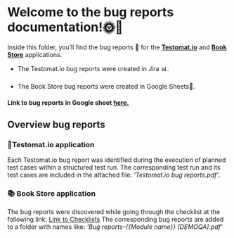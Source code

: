 <div>
    <h1> Welcome to the bug reports documentation!🌞🚀 </h1>
    <p> Inside this folder, you’ll find the bug reports 🐞 for the
        <a href="https://testomat.io/" target="_blank"><b>Testomat.io</b></a> and
        <a href="https://demoqa.com/books" target="_blank"><b>Book Store</b></a> applications.</p>
    <ul>
      <li> The Testomat.io bug reports were created in Jira 📊.</li>
      <br>
      <li> The Book Store bug reports were created in Google Sheets📝. </li>
    </ul>
    <h4> Link to bug reports in Google sheet <a href="https://docs.google.com/spreadsheets/d/1oprHB6L1n0X1c3QTfigsK5AcIUwJCT3QBjTxKwp6fD4/edit?usp=sharing" target="_blank"> here.</a></h4>
    <h2> Overview bug reports</h2>
    <h3> 📑Testomat.io application </h3>
    <p> Each Testomat.io bug report was identified during the execution of planned test cases within a structured test run.
        The corresponding test run and its test cases are included in the attached file: <i>'Testomat.io bug reports.pdf'</i>.</p>
    <h3>📚 Book Store application</h3>
    <p> The bug reports were discovered while going through the checklist at the following link:
        <a href="https://github.com/nshubina/Portfolio/tree/1696a4f0ffbdb6d72a0a6e270ec69f37df28d213/Checklist" target="_blank">
        Link to Checklists</a>
       The corresponding bug reports are added to a folder with names like: <i>'Bug reports-{{Module name}} (DEMOQA).pdf' </i></p>
</div>

